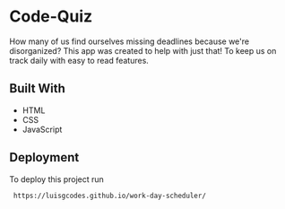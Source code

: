 # Code-Quiz

How many of us find ourselves missing deadlines because we're disorganized? This app was created to help with just that! To keep us on track daily with easy to read features.

## Built With
* HTML
* CSS
* JavaScript

## Deployment

To deploy this project run

```bash
 https://luisgcodes.github.io/work-day-scheduler/
```

